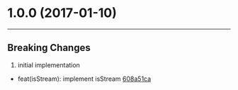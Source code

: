 # 1.0.0 (2017-01-10)
---

## Breaking Changes

1. initial implementation
  - feat(isStream): implement isStream [608a51ca](https://github.com/TylorS/is-stream/commits/608a51cab0899b3a5b87f75fac51f2101d66884a)


